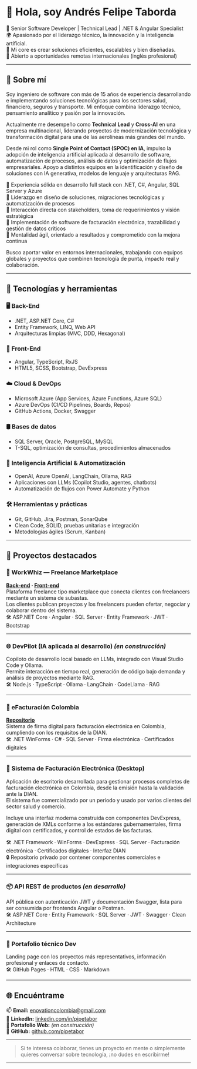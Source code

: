 # 👋 Hola, soy Andrés Felipe Taborda

🎯 Senior Software Developer | Technical Lead | .NET & Angular Specialist  
🌍 Apasionado por el liderazgo técnico, la innovación y la inteligencia artificial.  
🧠 Mi core es crear soluciones eficientes, escalables y bien diseñadas.  
📢 Abierto a oportunidades remotas internacionales (inglés profesional)

---

## 🚀 Sobre mí

Soy ingeniero de software con más de 15 años de experiencia desarrollando e implementando soluciones tecnológicas para los sectores salud, financiero, seguros y transporte. Mi enfoque combina liderazgo técnico, pensamiento analítico y pasión por la innovación.

Actualmente me desempeño como **Technical Lead** y **Cross-AI** en una empresa multinacional, liderando proyectos de modernización tecnológica y transformación digital para una de las aerolíneas más grandes del mundo.

Desde mi rol como **Single Point of Contact (SPOC) en IA**, impulso la adopción de inteligencia artificial aplicada al desarrollo de software, automatización de procesos, análisis de datos y optimización de flujos empresariales. Apoyo a distintos equipos en la identificación y diseño de soluciones con IA generativa, modelos de lenguaje y arquitecturas RAG.

🔹 Experiencia sólida en desarrollo full stack con .NET, C#, Angular, SQL Server y Azure  
🔹 Liderazgo en diseño de soluciones, migraciones tecnológicas y automatización de procesos  
🔹 Interacción directa con stakeholders, toma de requerimientos y visión estratégica  
🔹 Implementación de software de facturación electrónica, trazabilidad y gestión de datos críticos  
🔹 Mentalidad ágil, orientado a resultados y comprometido con la mejora continua

Busco aportar valor en entornos internacionales, trabajando con equipos globales y proyectos que combinen tecnología de punta, impacto real y colaboración.

---

## 🧰 Tecnologías y herramientas

### 🖥️ Back-End
- .NET, ASP.NET Core, C#
- Entity Framework, LINQ, Web API
- Arquitecturas limpias (MVC, DDD, Hexagonal)

### 🎨 Front-End
- Angular, TypeScript, RxJS
- HTML5, SCSS, Bootstrap, DevExpress

### ☁️ Cloud & DevOps
- Microsoft Azure (App Services, Azure Functions, Azure SQL)
- Azure DevOps (CI/CD Pipelines, Boards, Repos)
- GitHub Actions, Docker, Swagger

### 🛢️ Bases de datos
- SQL Server, Oracle, PostgreSQL, MySQL
- T-SQL, optimización de consultas, procedimientos almacenados

### 🧠 Inteligencia Artificial & Automatización
- OpenAI, Azure OpenAI, LangChain, Ollama, RAG
- Aplicaciones con LLMs (Copilot Studio, agentes, chatbots)
- Automatización de flujos con Power Automate y Python

### 🛠️ Herramientas y prácticas
- Git, GitHub, Jira, Postman, SonarQube
- Clean Code, SOLID, pruebas unitarias e integración
- Metodologías ágiles (Scrum, Kanban)

---

## 📌 Proyectos destacados

### 💼 WorkWhiz — Freelance Marketplace
**[Back-end](https://github.com/pipetabor/WorkWhiz) · [Front-end](https://github.com/pipetabor/WorkWhizFront)**  
Plataforma freelance tipo marketplace que conecta clientes con freelancers mediante un sistema de subastas.  
Los clientes publican proyectos y los freelancers pueden ofertar, negociar y colaborar dentro del sistema.  
🛠️ ASP.NET Core · Angular · SQL Server · Entity Framework · JWT · Bootstrap

---

### 🌐 DevPilot (IA aplicada al desarrollo) *(en construcción)*  
Copiloto de desarrollo local basado en LLMs, integrado con Visual Studio Code y Ollama.  
Permite interacción en tiempo real, generación de código bajo demanda y análisis de proyectos mediante RAG.  
🛠️ Node.js · TypeScript · Ollama · LangChain · CodeLlama · RAG

---

### 🔧 eFacturación Colombia
**[Repositorio](https://github.com/pipetabor/eFacturacionColombia_V2.Firma)**  
Sistema de firma digital para facturación electrónica en Colombia, cumpliendo con los requisitos de la DIAN.  
🛠️ .NET WinForms · C# · SQL Server · Firma electrónica · Certificados digitales

---

### 🧾 Sistema de Facturación Electrónica (Desktop)
Aplicación de escritorio desarrollada para gestionar procesos completos de facturación electrónica en Colombia, desde la emisión hasta la validación ante la DIAN.  
El sistema fue comercializado por un periodo y usado por varios clientes del sector salud y comercio.

Incluye una interfaz moderna construida con componentes DevExpress, generación de XMLs conforme a los estándares gubernamentales, firma digital con certificados, y control de estados de las facturas.

🛠️ .NET Framework · WinForms · DevExpress · SQL Server · Facturación electrónica · Certificados digitales · Interfaz DIAN  
🔒 Repositorio privado por contener componentes comerciales e integraciones específicas

---

### 📦 API REST de productos *(en desarrollo)*  
API pública con autenticación JWT y documentación Swagger, lista para ser consumida por frontends Angular o Postman.  
🛠️ ASP.NET Core · Entity Framework · SQL Server · JWT · Swagger · Clean Architecture

---

### 📁 Portafolio técnico Dev
Landing page con los proyectos más representativos, información profesional y enlaces de contacto.  
🛠️ GitHub Pages · HTML · CSS · Markdown

---

## 🌐 Encuéntrame

📫 **Email:** enovationcolombia@gmail.com  
💼 **LinkedIn:** [linkedin.com/in/pipetabor](https://www.linkedin.com/in/pipetabor)  
📁 **Portafolio Web:** *(en construcción)*  
🐙 **GitHub:** [github.com/pipetabor](https://github.com/pipetabor)

---

> Si te interesa colaborar, tienes un proyecto en mente o simplemente quieres conversar sobre tecnología, ¡no dudes en escribirme!


---
